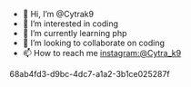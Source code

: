 - 👋 Hi, I’m @Cytrak9
- 👀 I’m interested in coding
- 🌱 I’m currently learning php
- 💞️ I’m looking to collaborate on coding 
- 📫 How to reach me <instagram:@Cytra_k9>

<!---
Cytrak/Cytrak is a ✨ special ✨ repository because its `README.md` (this file) appears on your GitHub profile.
You can click the Preview link to take a look at your changes.
--->68ab4fd3-d9bc-4dc7-a1a2-3b1ce025287f
